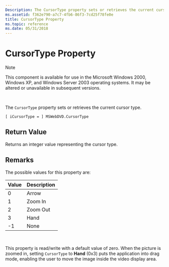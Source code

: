 ```yaml
---
Description: The CursorType property sets or retrieves the current cursor type.
ms.assetid: f362e790-a7c7-4fb6-86f3-7cd25f78fe0e
title: CursorType Property
ms.topic: reference
ms.date: 05/31/2018
---
```


# CursorType Property

> [!Note]  
> This component is available for use in the Microsoft Windows 2000, Windows XP, and Windows Server 2003 operating systems. It may be altered or unavailable in subsequent versions.

 

The `CursorType` property sets or retrieves the current cursor type.

``` syntax
[ iCursorType = ] MSWebDVD.CursorType
```

## Return Value

Returns an integer value representing the cursor type.

## Remarks

The possible values for this property are:



| Value | Description |
|-------|-------------|
| 0     | Arrow       |
| 1     | Zoom In     |
| 2     | Zoom Out    |
| 3     | Hand        |
| -1    | None        |



 

This property is read/write with a default value of zero. When the picture is zoomed in, setting `CursorType` to **Hand** (0x3) puts the application into drag mode, enabling the user to move the image inside the video display area.

 

 



